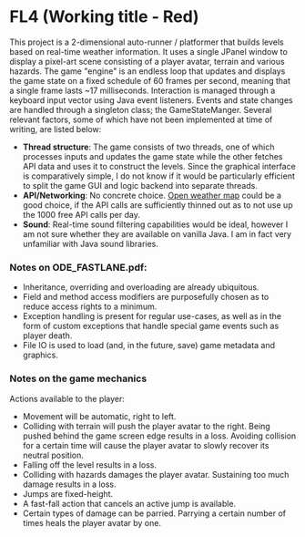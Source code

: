 # FL4 (Working title - Red)

This project is a 2-dimensional auto-runner / platformer that builds levels based on real-time weather information.
It uses a single JPanel window to display a pixel-art scene consisting of a player avatar, terrain and various hazards.
The game "engine" is an endless loop that updates and displays the game state on a fixed schedule of 60 frames per
second, meaning that a single frame lasts ~17 milliseconds. Interaction is managed through a keyboard input vector using
Java event listeners. Events and state changes are handled through a singleton class; the GameStateManger. Several
relevant factors, some of which have not been implemented at time of writing, are listed below:

 - **Thread structure**: The game consists of two threads, one of which processes inputs and updates the game state
    while the other fetches API data and uses it to construct the levels. Since the graphical interface is comparatively
    simple, I do not know if it would be particularly efficient to split the game GUI and logic backend into separate
    threads.
 - **API/Networking**: No concrete choice. [Open weather map](https://openweathermap.org/api) could be a good choice, if
    the API calls are sufficiently thinned out as to not use up the 1000 free API calls per day.
 - **Sound**: Real-time sound filtering capabilities would be ideal, however I am not sure whether they are available 
    on vanilla Java. I am in fact very unfamiliar with Java sound libraries.
 
### Notes on ODE_FASTLANE.pdf:

 - Inheritance, overriding and overloading are already ubiquitous.
 - Field and method access modifiers are purposefully chosen as to reduce access rights to a minimum.
 - Exception handling is present for regular use-cases, as well as in the form of custom exceptions that handle special
    game events such as player death.
 - File IO is used to load (and, in the future, save) game metadata and graphics.

###  Notes on the game mechanics

Actions available to the player: 

 - Movement will be automatic, right to left.
 - Colliding with terrain will push the player avatar to the right. Being pushed behind the game screen edge results in
    a loss. Avoiding collision for a certain time will cause the player avatar to slowly recover its neutral position.
 - Falling off the level results in a loss.
 - Colliding with hazards damages the player avatar. Sustaining too much damage results in a loss.
 - Jumps are fixed-height.
 - A fast-fall action that cancels an active jump is available.
 - Certain types of damage can be parried. Parrying a certain number of times heals the player avatar by one.